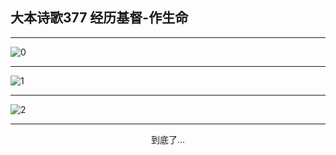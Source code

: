 
## 大本诗歌377 经历基督-作生命
        
<div id="aplayer0"></div>

---

<img alt="0" data-original="/data/d0377/0.png">

---

<img alt="1" data-original="/data/d0377/1.png">

---

<img alt="2" data-original="/data/d0377/2.png">

---

<p style="text-align: center">到底了...</p>

<script src="/js/dist-view.js"></script>

<script>
MAIN.id = 'd0377';
        
const ap0 = new APlayer({
    container: document.getElementById('aplayer0'),
    volume: 1,
    loop: 'none',
    preload: 'none',
    audio: [{
        name: '大本诗歌377.mp3',
        artist: '大本诗歌',
        url: 'https://res.wx.qq.com/voice/getvoice?mediaid=MzI0NTk3MDM5M18yMjQ3NDkyMTEz',
        cover: '/favicon'
    }]
});
</script>
